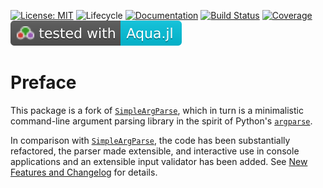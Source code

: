[![License: MIT](https://img.shields.io/badge/License-MIT-yellow.svg)](https://opensource.org/licenses/MIT)
![Lifecycle](https://img.shields.io/badge/lifecycle-stable-green.svg)
[![Documentation](https://img.shields.io/badge/docs-stable-blue.svg)](https://eben60.github.io/SimpleArgParse2.jl/) 
[![Build Status](https://github.com/Eben60/SimpleArgParse2.jl/workflows/CI/badge.svg)](https://github.com/Eben60/SimpleArgParse2.jl/actions?query=workflow%3ACI) 
[![Coverage](https://codecov.io/gh/Eben60/SimpleArgParse2.jl/branch/main/graph/badge.svg)](https://codecov.io/gh/Eben60/SimpleArgParse2.jl) 
[![Aqua QA](https://raw.githubusercontent.com/JuliaTesting/Aqua.jl/master/badge.svg)](https://github.com/JuliaTesting/Aqua.jl)

# Preface

This package is a fork of [`SimpleArgParse`](https://github.com/admercs/SimpleArgParse.jl), which in turn is a minimalistic command-line argument parsing library in the spirit of Python's [`argparse`](https://docs.python.org/3/library/argparse.html). 

In comparison with [`SimpleArgParse`](https://github.com/admercs/SimpleArgParse.jl), the code has been substantially refactored, the parser made extensible, and interactive use in console applications and an extensible input validator has been added. See [New Features and Changelog](@ref) for details.